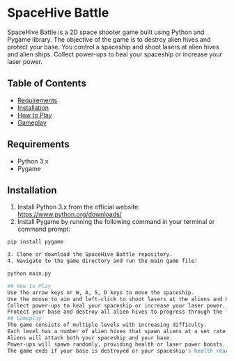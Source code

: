 # SpaceHive Battle

SpaceHive Battle is a 2D space shooter game built using Python and Pygame library. The objective of the game is to destroy alien hives and protect your base. You control a spaceship and shoot lasers at alien hives and alien ships. Collect power-ups to heal your spaceship or increase your laser power.

## Table of Contents

- [Requirements](#requirements)
- [Installation](#installation)
- [How to Play](#how-to-play)
- [Gameplay](#gameplay)

## Requirements

- Python 3.x
- Pygame

## Installation

1. Install Python 3.x from the official website: https://www.python.org/downloads/
2. Install Pygame by running the following command in your terminal or command prompt:

```bash
pip install pygame

3. Clone or download the SpaceHive Battle repository.
4. Navigate to the game directory and run the main game file:

python main.py

## How to Play
Use the arrow keys or W, A, S, D keys to move the spaceship.
Use the mouse to aim and left-click to shoot lasers at the aliens and hives.
Collect power-ups to heal your spaceship or increase your laser power.
Protect your base and destroy all alien hives to progress through the levels.
## Gameplay
The game consists of multiple levels with increasing difficulty.
Each level has a number of alien hives that spawn aliens at a set rate.
Aliens will attack both your spaceship and your base.
Power-ups will spawn randomly, providing health or laser power boosts.
The game ends if your base is destroyed or your spaceship's health reaches zero.
